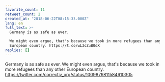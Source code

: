 ```yaml
---
favorite_count: 11
retweet_count: 2
created_at: "2018-06-22T08:15:33.000Z"
lang: en
full_text: >-
  Germany is as safe as ever. 

  We might even argue, that's because we took in more refugees than any other
  European country. https://t.co/wL3cZuB0dX
replies: []
---
```


Germany is as safe as ever. We might even argue, that's because we took in more
refugees than any other European country.
<https://twitter.com/correctiv_org/status/1009879811584610305>
